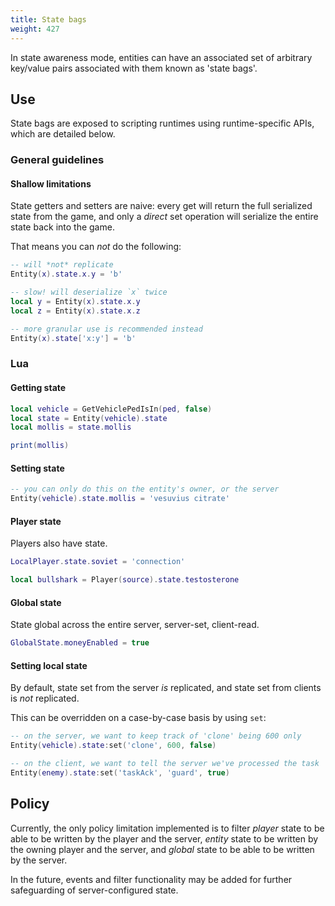 ```yaml
---
title: State bags
weight: 427
---
```


In state awareness mode, entities can have an associated set of arbitrary key/value pairs associated with them known as 'state bags'.

## Use

State bags are exposed to scripting runtimes using runtime-specific APIs, which are detailed below.

### General guidelines

#### Shallow limitations
State getters and setters are naive: every get will return the full serialized state from the game, and only a _direct_ set operation will serialize the entire state back into the game.

That means you can _not_ do the following:

```lua
-- will *not* replicate
Entity(x).state.x.y = 'b'

-- slow! will deserialize `x` twice
local y = Entity(x).state.x.y
local z = Entity(x).state.x.z

-- more granular use is recommended instead
Entity(x).state['x:y'] = 'b'
```

### Lua

#### Getting state

```lua
local vehicle = GetVehiclePedIsIn(ped, false)
local state = Entity(vehicle).state
local mollis = state.mollis

print(mollis)
```

#### Setting state

```lua
-- you can only do this on the entity's owner, or the server
Entity(vehicle).state.mollis = 'vesuvius citrate'
```

#### Player state
Players also have state.

```lua
LocalPlayer.state.soviet = 'connection'
```

```lua
local bullshark = Player(source).state.testosterone
```

#### Global state
State global across the entire server, server-set, client-read.

```lua
GlobalState.moneyEnabled = true
```

#### Setting local state
By default, state set from the server _is_ replicated, and state set from clients is _not_ replicated.

This can be overridden on a case-by-case basis by using `set`:

```lua
-- on the server, we want to keep track of 'clone' being 600 only
Entity(vehicle).state:set('clone', 600, false)

-- on the client, we want to tell the server we've processed the task
Entity(enemy).state:set('taskAck', 'guard', true)
```

## Policy

Currently, the only policy limitation implemented is to filter _player_ state to be able to be written by the player and the server, _entity_ state to be written by the owning player and the server, and _global_ state to be able to be written by the server.

In the future, events and filter functionality may be added for further safeguarding of server-configured state.

<!-- other ScRTs todo -->